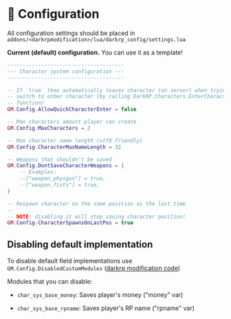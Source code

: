 # 🔧 Configuration

All configuration settings should be placed in
`addons/<darkrpmodification>/lua/darkrp_config/settings.lua`

**Current (default) configuration.** You can use it as a template!

```lua
--------------------------------------
--- Character system configuration ---
--------------------------------------

-- If `true` then automatically leaves character (on server) when trying to
-- switch to other character (by calling DarkRP.Characters.EnterCharacter
-- function)
GM.Config.AllowQuickCharacterEnter = false

-- Max characters amount player can create
GM.Config.MaxCharacters = 2

-- Max character name length (utf8 friendly)
GM.Config.CharacterMaxNameLength = 32

-- Weapons that shouldn't be saved
GM.Config.DontSaveCharacterWeapons = {
    -- Examples:
    --["weapon_physgun"] = true,
    --["weapon_fists"] = true,
}

-- Respawn character on the same position as the last time
--
-- NOTE: disabling it will stop saving character position!
GM.Config.CharacterSpawnsOnLastPos = true
```

## Disabling default implementation

To disable default field implementations use `GM.Config.DisabledCustomModules`
([darkrp modification code](https://github.com/FPtje/darkrpmodification/blob/407fc8bfa4d0828ea3d0d48dabc601e6d5eb5695/lua/darkrp_config/settings.lua#L349))

Modules that you can disable:

- `char_sys_base_money`: Saves player's money ("money" var)

- `char_sys_base_rpname`: Saves player's RP name ("rpname" var)
